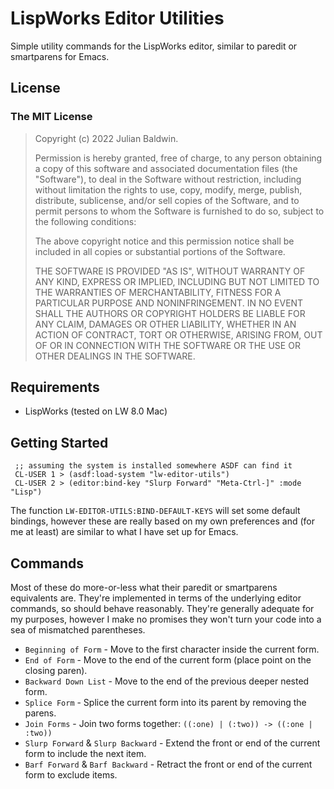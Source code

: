 # LispWorks Editor Utilities

Simple utility commands for the LispWorks editor, similar to paredit or smartparens for Emacs.

## License

### The MIT License

> Copyright (c) 2022 Julian Baldwin.
>
> Permission is hereby granted, free of charge, to any person obtaining a copy of this software and
> associated documentation files (the "Software"), to deal in the Software without restriction,
> including without limitation the rights to use, copy, modify, merge, publish, distribute,
> sublicense, and/or sell copies of the Software, and to permit persons to whom the Software is
> furnished to do so, subject to the following conditions:
>
> The above copyright notice and this permission notice shall be included in all copies or
> substantial portions of the Software.
>
> THE SOFTWARE IS PROVIDED "AS IS", WITHOUT WARRANTY OF ANY KIND, EXPRESS OR IMPLIED, INCLUDING BUT
> NOT LIMITED TO THE WARRANTIES OF MERCHANTABILITY, FITNESS FOR A PARTICULAR PURPOSE AND
> NONINFRINGEMENT. IN NO EVENT SHALL THE AUTHORS OR COPYRIGHT HOLDERS BE LIABLE FOR ANY CLAIM,
> DAMAGES OR OTHER LIABILITY, WHETHER IN AN ACTION OF CONTRACT, TORT OR OTHERWISE, ARISING FROM, OUT
> OF OR IN CONNECTION WITH THE SOFTWARE OR THE USE OR OTHER DEALINGS IN THE SOFTWARE.

## Requirements

 - LispWorks (tested on LW 8.0 Mac)

## Getting Started

     ;; assuming the system is installed somewhere ASDF can find it
     CL-USER 1 > (asdf:load-system "lw-editor-utils")
     CL-USER 2 > (editor:bind-key "Slurp Forward" "Meta-Ctrl-]" :mode "Lisp")

The function `LW-EDITOR-UTILS:BIND-DEFAULT-KEYS` will set some default bindings, however these are
really based on my own preferences and (for me at least) are similar to what I have set up for
Emacs.

## Commands

Most of these do more-or-less what their paredit or smartparens equivalents are. They're
implemented in terms of the underlying editor commands, so should behave reasonably. They're
generally adequate for my purposes, however I make no promises they won't turn your code into
a sea of mismatched parentheses.

 - `Beginning of Form` -  Move to the first character inside the current form.
 - `End of Form` - Move to the end of the current form (place point on the closing paren).
 - `Backward Down List` - Move to the end of the previous deeper nested form.
 - `Splice Form` - Splice the current form into its parent by removing the parens.
 - `Join Forms` - Join two forms together: `((:one) | (:two)) -> ((:one | :two))`
 - `Slurp Forward` & `Slurp Backward` - Extend the front or end of the current form to
   include the next item.
 - `Barf Forward` & `Barf Backward` - Retract the front or end of the current form to exclude
   items.
